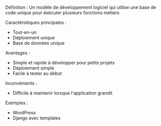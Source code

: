 Définition : Un modèle de développement logiciel qui utilise une base de code unique pour éxécuter plusieurs fonctions métiers

Caractéristiques principales :
- Tout-en-un
- Déploiement unique
- Base de données unique


Avantages : 
- Simple et rapide à développer pour petits projets
- Déploiement simple
- Facile à tester au début

  
Inconvénients : 
- Difficile à maintenir lorsque l'application grandit


Exemples : 
- WordPress
- Django avec templates

